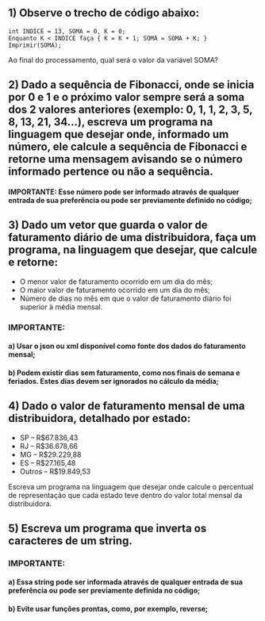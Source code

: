## 1) Observe o trecho de código abaixo: 

```
int INDICE = 13, SOMA = 0, K = 0;
Enquanto K < INDICE faça { K = K + 1; SOMA = SOMA + K; }
Imprimir(SOMA);
```

Ao final do processamento, qual será o valor da variável SOMA?

## 2) Dado a sequência de Fibonacci, onde se inicia por 0 e 1 e o próximo valor sempre será a soma dos 2 valores anteriores (exemplo: 0, 1, 1, 2, 3, 5, 8, 13, 21, 34...), escreva um programa na linguagem que desejar onde, informado um número, ele calcule a sequência de Fibonacci e retorne uma mensagem avisando se o número informado pertence ou não a sequência.

#### IMPORTANTE: Esse número pode ser informado através de qualquer entrada de sua preferência ou pode ser previamente definido no código;

## 3) Dado um vetor que guarda o valor de faturamento diário de uma distribuidora, faça um programa, na linguagem que desejar, que calcule e retorne:
- O menor valor de faturamento ocorrido em um dia do mês;
- O maior valor de faturamento ocorrido em um dia do mês;
- Número de dias no mês em que o valor de faturamento diário foi superior à média mensal.

### IMPORTANTE:
#### a) Usar o json ou xml disponível como fonte dos dados do faturamento mensal;
#### b) Podem existir dias sem faturamento, como nos finais de semana e feriados. Estes dias devem ser ignorados no cálculo da média;

## 4) Dado o valor de faturamento mensal de uma distribuidora, detalhado por estado:
- SP – R$67.836,43
- RJ – R$36.678,66
- MG – R$29.229,88
- ES – R$27.165,48
- Outros – R$19.849,53

Escreva um programa na linguagem que desejar onde calcule o percentual de representação que cada estado teve dentro do valor total mensal da distribuidora.  

## 5) Escreva um programa que inverta os caracteres de um string.

### IMPORTANTE:
#### a) Essa string pode ser informada através de qualquer entrada de sua preferência ou pode ser previamente definida no código;
#### b) Evite usar funções prontas, como, por exemplo, reverse;
